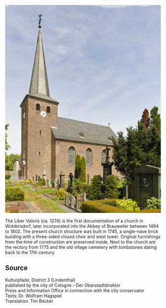 ![St. Jakobus (Widdersdorf)](./images/koelnLindenthal1/p14.jpg)

The Liber Valoris (ca. 1274) is the first documentation of a church in Widdersdorf, later incorporated into the Abbey of Brauweiler between 1494 to 1802. The present church structure was built in 1745, a single-nave brick building with a three-sided closed choir and west tower. Original furnishings from the time of construction are preserved inside. Next to the church are the rectory from 1775 and the old village cemetery with tombstones dating back to the 17th century.

## Source

Kulturpfade, District 3 (Lindenthal)  
published by the city of Cologne - Der Oberstadtdirektor  
Press and Information Office in connection with the city conservator  
Texts: Dr. Wolfram Hagspiel  
Translation: Tim Becker